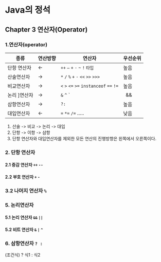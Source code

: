 # Java의 정석

## Chapter 3 연산자(Operator)
### 1.연산자(operator)

| 종류      | 연산방향 | 연산자                                      | 우선순위 |
| ------- | ---- | ---------------------------------------- | ---- |
| 단항 연산자  | <-   | `++` `—` `+` `-` `~` `!` `타입`            | 높음   |
| 산술연산자   | ->   | `*` `/` `%`    `+` `-`   `<<` `>>` `>>>` | 높음   |
| 비교연산자   | ->   | `<` `>` `<=` `>=` `instanceof`    `==` `!=` | 높음   |
| 논리 ]연산자 | ->   | `&` `^` `|` `&&` `||`                    | 높음   |
| 삼항연산자   | ->   | `?:`                                     | 높음   |
| 대입연산자   | <-   | `=` `*=` `/=` …..                        | 낮음   |

1. 산술 -> 비교 -> 논리 -> 대입
2. 단항 -> 이항 -> 삼항
3. 단항 연산자와 대입연산자를 제외한 모든 연산의 진행방향은 왼쪽에서 오른쪽이다.

### 2. 단항 연산자
#### 2.1 증감 연산자 `++` `--`
#### 2.2 부호 연산자  `+` `-`
### 3.2 나머지 연산자 `%`
### 5. 논리연산자
#### 5.1 논리 연산자  `&&` `||`
#### 5.2 비트 연산자 `&` `|` `^`
### 6. 삼항연산자 `? : `
(조건식) ? 식1 : 식2

